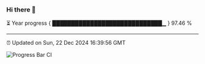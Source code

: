 ### Hi there 👋

⏳ Year progress { █████████████████████████████▁ } 97.46 %

---

⏰ Updated on Sun, 22 Dec 2024 16:39:56 GMT

![Progress Bar CI](https://github.com/IshwaranRudhara/GIT-ACTION/workflows/Progress%20Bar%20CI/badge.svg)

